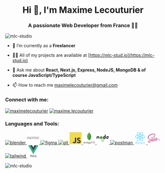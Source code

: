 <h1 align="center">Hi 👋, I'm Maxime Lecouturier</h1>
<h3 align="center">A passionate Web Developer from France 🥖🍷</h3>

<p align="left">
    <img src="https://komarev.com/ghpvc/?username=mlc-studio&label=Profile%20views&color=0e75b6&style=flat" alt="mlc-studio" />
</p>

- 🌱 I’m currently as a **Freelancer**

- 👨‍💻 All of my projects are available at [https://mlc-stud.io](https://mlc-stud.io)

- 💬 Ask me about **React, Next.js, Express, NodeJS, MongoDB & of course JavaScript/TypeScript**

- 📫 How to reach me [maximelecouturier@gmail.com](mailto:maximelecouturier@gmail.com)

<h3 align="left">Connect with me:</h3>
<p align="left">
    <a href="https://linkedin.com/in/maximelecouturier" target="blank"><img align="center" src="https://raw.githubusercontent.com/rahuldkjain/github-profile-readme-generator/master/src/images/icons/Social/linked-in-alt.svg" alt="maximelecouturier" height="30" width="40" /></a>
    <a href="https://instagram.com/maxime.lecouturier" target="blank"><img align="center" src="https://raw.githubusercontent.com/rahuldkjain/github-profile-readme-generator/master/src/images/icons/Social/instagram.svg" alt="maxime.lecouturier" height="30" width="40" /></a>
</p>

<h3 align="left">Languages and Tools:</h3>
<p align="left">
    <a href="https://www.blender.org/" target="_blank">
        <img src="https://download.blender.org/branding/community/blender_community_badge_white.svg" alt="blender" width="40" height="40"/>
    </a>
    <a href="https://expressjs.com" target="_blank">
        <img src="https://raw.githubusercontent.com/devicons/devicon/master/icons/express/express-original-wordmark.svg" alt="express" width="40" height="40"/>
    </a>
    <a href="https://www.figma.com/" target="_blank">
        <img src="https://www.vectorlogo.zone/logos/figma/figma-icon.svg" alt="figma" width="40" height="40"/>
    </a>
    <a href="https://git-scm.com/" target="_blank">
        <img src="https://www.vectorlogo.zone/logos/git-scm/git-scm-icon.svg" alt="git" width="40" height="40"/>
    </a>
    <a href="https://developer.mozilla.org/en-US/docs/Web/JavaScript" target="_blank">
        <img src="https://raw.githubusercontent.com/devicons/devicon/master/icons/javascript/javascript-original.svg" alt="javascript" width="40" height="40"/>
    </a>
    <a href="https://www.mongodb.com/" target="_blank">
        <img src="https://raw.githubusercontent.com/devicons/devicon/master/icons/mongodb/mongodb-original-wordmark.svg" alt="mongodb" width="40" height="40"/>
    </a>
    <a href="https://nodejs.org" target="_blank">
        <img src="https://raw.githubusercontent.com/devicons/devicon/master/icons/nodejs/nodejs-original-wordmark.svg" alt="nodejs" width="40" height="40"/>
    </a>
    <a href="https://postman.com" target="_blank">
        <img src="https://www.vectorlogo.zone/logos/getpostman/getpostman-icon.svg" alt="postman" width="40" height="40"/>
    </a>
    <a href="https://reactjs.org/" target="_blank">
        <img src="https://raw.githubusercontent.com/devicons/devicon/master/icons/react/react-original-wordmark.svg" alt="react" width="40" height="40"/>
    </a>
    <a href="https://sass-lang.com" target="_blank">
        <img src="https://raw.githubusercontent.com/devicons/devicon/master/icons/sass/sass-original.svg" alt="sass" width="40" height="40"/>
    </a>
    <a href="https://tailwindcss.com/" target="_blank">
        <img src="https://www.vectorlogo.zone/logos/tailwindcss/tailwindcss-icon.svg" alt="tailwind" width="40" height="40"/>
    </a>
    <a href="https://vuejs.org/" target="_blank">
        <img src="https://raw.githubusercontent.com/devicons/devicon/master/icons/vuejs/vuejs-original-wordmark.svg" alt="vuejs" width="40" height="40"/>
    </a>
</p>

<p><img align="center" src="http://github-readme-stats.vercel.app/api/top-langs?username=mlc-studio&show_icons=true&locale=en&layout=compact" alt="mlc-studio" /></p>
